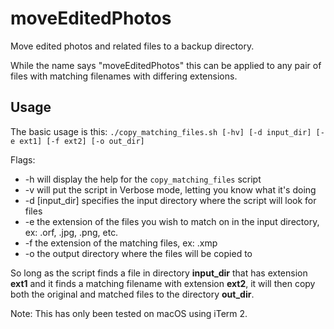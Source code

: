 # moveEditedPhotos
Move edited photos and related files to a backup directory.

While the name says "moveEditedPhotos" this can be applied to any pair of files with matching filenames with differing extensions.

## Usage
The basic usage is this:
`./copy_matching_files.sh [-hv] [-d input_dir] [-e ext1] [-f ext2] [-o out_dir]`

Flags:
* -h will display the help for the `copy_matching_files` script
* -v will put the script in Verbose mode, letting you know what it's doing
* -d [input_dir] specifies the input directory where the script will look for files
* -e the extension of the files you wish to match on in the input directory, ex: .orf, .jpg, .png, etc.
* -f the extension of the matching files, ex: .xmp
* -o the output directory where the files will be copied to


So long as the script finds a file in directory **input_dir** that has extension **ext1** and it finds a matching filename with extension **ext2**, it will then copy both the original and matched files to the directory **out_dir**.

Note: This has only been tested on macOS using iTerm 2. 